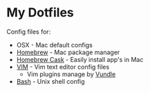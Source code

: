 My Dotfiles
===========

Config files for:

- OSX - Mac default configs
- [Homebrew](http://brew.sh/) - Mac package manager
- [Homebrew Cask](http://caskroom.io/) - Easily install app's in Mac
- [VIM](http://www.vim.org/) - Vim text editor config files
  - Vim plugins manage by [Vundle](https://github.com/gmarik/Vundle.vim)
- [Bash](http://en.wikipedia.org/wiki/Bash_(Unix_shell)) - Unix shell config
